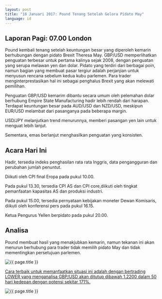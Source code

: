 ```yaml
---
layout: post
title: "18 Januari 2017: Pound Tenang Setelah Gelora Pidato May"
language: id
---
```

## Laporan Pagi: 07.00 London

Pound kembali tenang setelah keuntungan besar yang diperoleh kemarin berhubungan dengan pidato Brexit Theresa May. GBP/USD memperlihatkan penguatan terbesar untuk pertama kalinya sejak 2008, dengan penguatan yang serupa melawan yen dan dolar. Pidato yang terdiri dari berbagai poin, namun bagian yang membuat pasar tergiur adalah perjanjian untuk menyusun rencana sebelum kedua kubu parlemen. Para trader menginterprestasikan hal ini sebagai penghalus Brexit yang akan melewati pemilihan.

Penguatan GBP/USD kemarim dibantu secara umum oleh pelemahan dolar berhubung Empire State Manufacturing hadir lebih rendah dari harapan. Terdapat keuntungan besar pada AUD/USD dan NZD/USD, meskipun EUR/USD melambat dari pasanganya pada beberapa margin.

USD/JPY melanjutkan trend menurunnya, memberi pasangan yen lain untuk menguat lebih lanjut.

Sementara, emas berlanjut menghasilkan penguatan yang konsisten.

## Acara Hari Ini

Hadir, tersedia indeks penghasilan rata rata Inggris, data pengangguran dan perubahan jumlah penuntut.

Diikuti oleh CPI final Eropa pada pukul 10.00.

Pada pukul 13.30, tersedia CPI AS dan CPI core,diikuti oleh tingkat pemanfaatan kapasitas AS dan produksi industri.

Pada pukul 15.00, tersedia pernyataan kebijakan moneter Dewan Komisaris, diikuti oleh konferensi pers pada pukul 16.15.

Ketua Pengurus Yellen berpidato pada pukul 20.00.

## Analisa

Pound membuat hasil yang menakjubkan kemarin, namun tekanan ini akan menurun berhubung para trader tidak memilih pidato May dan tidak mementingkan persetujuan parlemen.

<img class="post-image" src="{{ site.url }}/images/2017-01-18_07-03-03.jpg" alt="{{ page.title }}">

<a href="%LINK%%?currency=USD&amp;market=forex&amp;underlying=frxGBPUSD&amp;formname=higherlower&amp;duration_amount=50&amp;duration_units=d&amp;amount=10&amp;amount_type=payout&amp;expiry_type=duration&amp;barrier=1.2200">Cara terbaik untuk memanfaatkan situasi ini adalah dengan bertrading LOWER yang menganalisa GBP/USD akan ditutup dibawah 1.2200 dalam 50 hari kedepan dengan potensi sekitar 171%.</a>

<img class="post-image" src="{{ site.url }}/images/Screen-Shot-2017-01-24-at-5.23.23-PM.png" alt="{{ page.title }}">